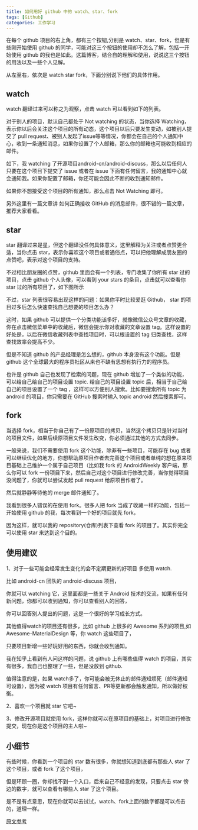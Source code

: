 ```yaml
---
title: 如何用好 github 中的 watch、star、fork
tags: [Github]
categories: 工作学习
---
```


在每个 github 项目的右上角，都有三个按钮,分别是 watch、star、fork，但是有些刚开始使用 github 的同学，可能对这三个按钮的使用却不怎么了解，包括一开始使用 github 的我也是如此。这篇博客，结合自的理解和使用，说说这三个按钮的用法以及一些个人见解。

从左至右，依次是 watch star fork，下面分别说下他们的具体作用。

## watch

watch 翻译过来可以称之为观察，点击 watch 可以看到如下的列表。


对于别人的项目，默认自己都处于 Not watching 的状态，当你选择 Watching，表示你以后会关注这个项目的所有动态，这个项目以后只要发生变动，如被别人提交了 pull request、被别人发起了issue等等情况，你都会在自己的个人通知中心，收到一条通知消息，如果你设置了个人邮箱，那么你的邮箱也可能收到相应的邮件。

如下，我 watching 了开源项目android-cn/android-discuss，那么以后任何人只要在这个项目下提交了 issue 或者在 issue 下面有任何留言，我的通知中心就会通知我。如果你配置了邮箱，你还可能会因此不断的收到通知邮件。


如果你不想接受这个项目的所有通知，那么点击 Not Watching 即可。

另外这里有一篇文章讲 如何正确接收 GitHub 的消息邮件，很不错的一篇文章，推荐大家看看。

## star

star 翻译过来是星，但这个翻译没任何具体意义，这里解释为关注或者点赞更合适，当你点击 star，表示你喜欢这个项目或者通俗点，可以把他理解成朋友圈的点赞吧，表示对这个项目的支持。

不过相比朋友圈的点赞，github 里面会有一个列表，专门收集了你所有 star 过的项目，点击 github 个人头像，可以看到 your stars 的条目，点击就可以查看你 star 过的所有项目了，如下图所示


不过，star 列表很容易出现这样的问题：如果你平时比较爱逛 Github， star 的项目过多后怎么快速查找自己想要的项目怎么办？

这时，如果 github 可以提供一个分类功能该多好，就像微信公众号文章的收藏，你在点击微信菜单中的收藏后，微信会提示你对收藏的文章设置 tag。这样设置的好处是，以后在微信收藏列表中查找项目时，可以根设置的 tag 归类查找，这样查找效率会提高不少。

但是不知道 github 的产品经理是怎么想的，github 本身没有这个功能。但是 github 这个全球最大的程序员社区从来也不缺有思想有执行力的程序员。

也许是 github 自己也发现了检索的问题，现在 github 增加了一个类似的功能，可以给自己给自己的项目设置 topic.
给自己的项目设置 topic 后，相当于自己给自己的项目设置了一个 tag ，这样可以方便别人搜索。比如要搜索所有 topic 为 android 的项目，你只需要在 GitHub 搜索时输入 topic android  然后搜索即可。

## fork

当选择 fork，相当于你自己有了一份原项目的拷贝，当然这个拷贝只是针对当时的项目文件，如果后续原项目文件发生改变，你必须通过其他的方式去同步。

一般来说，我们不需要使用 fork 这个功能，除非有一些项目，可能存在 bug 或者可以继续优化的地方，你想帮助原项目作者去完善这个项目或者单纯的想在原来项目基础上己维护一个属于自己项目（比如我 fork 的 AndroidWeekly 客户端，那么你可以 fork 一份项目下来，然后自己对这个项目进行修改完善，当你觉得项目没问题了，你就可以尝试发起 pull request 给原项目作者了。

然后就静静等待他的 merge 邮件通知了。

我看到很多人错误的在使用 fork。很多人把 fork 当成了收藏一样的功能，包括一开始使用 github 的我，每次看到一个好的项目就先 fork，

因为这样，就可以我的 repository(仓库)列表下查看 fork 的项目了。其实你完全可以使用 star 来达到这个目的。

## 使用建议

1、对于一些可能会经常发生变化的会不定期更新的好项目 多使用 watch.

比如 android-cn 团队的 android-discuss 项目，

你就可以 watching 它，这里面都是一些关于 Android 技术的交流，如果有任何新问题，你都可以收到通知，你可以查看别人的回答，

你可以回答别人提出的问题，这是一个很好的学习成长方式。

其他值得watch的项目还有很多，比如 github 上很多的 Awesome 系列的项目,如 Awesome-MaterialDesign 等，你 watch 这些项目了，

只要项目新增一些好玩好用的东西，你就会收到通知。

我在知乎上看到有人问这样的问题，说 github 上有哪些值得 watch 的项目，其实有很多，我自己也整理了一些，但是没放到 github.

值得注意的是，如果 watch多了，你可能会被无休止的邮件通知烦死（邮件通知可设置），因为被 watch 项目有任何留言、PR等更新都会触发通知，所以做好权衡。

2、喜欢一个项目就 star 它吧~

3、修改开源项目就使用 fork，这样你就可以在原项目的基础上，对项目进行修改提交，现在你是这个项目的主人啦~

## 小细节

有些时候，你看到一个项目的 star 数有很多，你就想知道到底都有那些人 star 了这个项目，或者 fork 了这个项目，

但是环顾一圈，你却找不到一个入口，后来自己不经意的发现，只要点击 star 傍边的数字，就可以查看有哪些人 star 了这个项目。

是不是有点意思，现在你就可以去试试，watch、fork上面的数字都是可以点击的，道理一样。

[原文参考](https://www.jianshu.com/p/6c366b53ea41)



